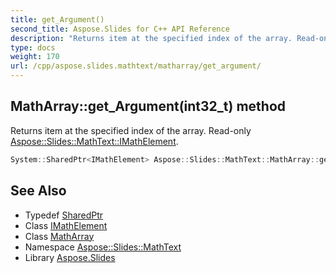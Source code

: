 ```yaml
---
title: get_Argument()
second_title: Aspose.Slides for C++ API Reference
description: "Returns item at the specified index of the array. Read-only Aspose::Slides::MathText::IMathElement."
type: docs
weight: 170
url: /cpp/aspose.slides.mathtext/matharray/get_argument/
---
```

## MathArray::get_Argument(int32_t) method


Returns item at the specified index of the array. Read-only [Aspose::Slides::MathText::IMathElement](../../imathelement/).

```cpp
System::SharedPtr<IMathElement> Aspose::Slides::MathText::MathArray::get_Argument(int32_t index) override
```

## See Also

* Typedef [SharedPtr](../../system/sharedptr/)
* Class [IMathElement](../imathelement/)
* Class [MathArray](./)
* Namespace [Aspose::Slides::MathText](../)
* Library [Aspose.Slides](../../)
